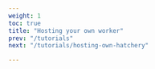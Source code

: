 ```yaml
---
weight: 1
toc: true
title: "Hosting your own worker"
prev: "/tutorials"
next: "/tutorials/hosting-own-hatchery"

---
```

